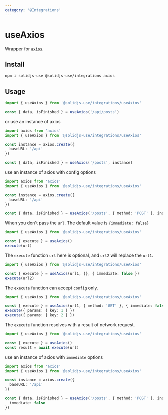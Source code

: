 ```yaml
---
category: '@Integrations'
---
```


# useAxios

Wrapper for [`axios`](https://github.com/axios/axios).

## Install

```bash
npm i solidjs-use @solidjs-use/integrations axios
```

## Usage

```ts
import { useAxios } from '@solidjs-use/integrations/useAxios'

const { data, isFinished } = useAxios('/api/posts')
```

or use an instance of axios

```ts
import axios from 'axios'
import { useAxios } from '@solidjs-use/integrations/useAxios'

const instance = axios.create({
  baseURL: '/api'
})

const { data, isFinished } = useAxios('/posts', instance)
```

use an instance of axios with config options

```ts
import axios from 'axios'
import { useAxios } from '@solidjs-use/integrations/useAxios'

const instance = axios.create({
  baseURL: '/api'
})

const { data, isFinished } = useAxios('/posts', { method: 'POST' }, instance)
```

When you don't pass the `url`. The default value is `{immediate: false}`

```ts
import { useAxios } from '@solidjs-use/integrations/useAxios'

const { execute } = useAxios()
execute(url)
```

The `execute` function `url` here is optional, and `url2` will replace the `url1`.

```ts
import { useAxios } from '@solidjs-use/integrations/useAxios'

const { execute } = useAxios(url1, {}, { immediate: false })
execute(url2)
```

The `execute` function can accept `config` only.

```ts
import { useAxios } from '@solidjs-use/integrations/useAxios'

const { execute } = useAxios(url1, { method: 'GET' }, { immediate: false })
execute({ params: { key: 1 } })
execute({ params: { key: 2 } })
```

The `execute` function resolves with a result of network request.

```ts
import { useAxios } from '@solidjs-use/integrations/useAxios'

const { execute } = useAxios()
const result = await execute(url)
```

use an instance of axios with `immediate` options

```ts
import axios from 'axios'
import { useAxios } from '@solidjs-use/integrations/useAxios'

const instance = axios.create({
  baseURL: '/api'
})

const { data, isFinished } = useAxios('/posts', { method: 'POST' }, instance, {
  immediate: false
})
```
